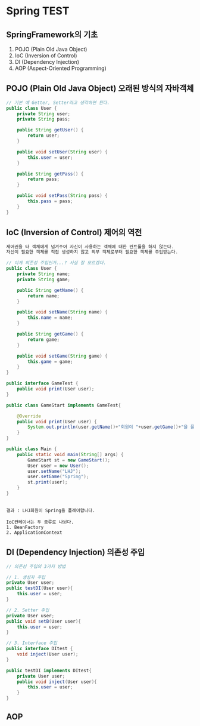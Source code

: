 # Spring TEST

## SpringFramework의 기초

1. POJO (Plain Old Java Object)
2. IoC  (Inversion of Control)
3. DI   (Dependency Injection)
4. AOP  (Aspect-Oriented Programming)


## POJO (Plain Old Java Object) 오래된 방식의 자바객체
```java
// 기본 예 Getter, Setter라고 생각하면 된다.
public class User {
    private String user;
    private String pass;

    public String getUser() {
        return user;
    }

    public void setUser(String user) {
        this.user = user;
    }

    public String getPass() {
        return pass;
    }

    public void setPass(String pass) {
        this.pass = pass;
    }
}
```

## IoC  (Inversion of Control) 제어의 역전
```java
제어권을 타 객체에게 넘겨주어 자신이 사용하는 객체에 대한 컨트롤을 하지 않는다.
자신이 필요한 객체를 직접 생성하지 않고 외부 객체로부터 필요한 객체를 주입받는다.

// 이게 의존성 주입인가...? 사실 잘 모르겠다.
public class User {
    private String name;
    private String game;

    public String getName() {
        return name;
    }

    public void setName(String name) {
        this.name = name;
    }

    public String getGame() {
        return game;
    }

    public void setGame(String game) {
        this.game = game;
    }
}
```

```java
public interface GameTest {
    public void print(User user);
}
```

```java
public class GameStart implements GameTest{

    @Override
    public void print(User user) {
        System.out.println(user.getName()+"회원이 "+user.getGame()+"을 플레이합니다.");
    }
}
```

```java
public class Main {
    public static void main(String[] args) {
        GameStart st = new GameStart();
        User user = new User();
        user.setName("LHJ");
        user.setGame("Spring");
        st.print(user);
    }
}
```

```

결과 : LHJ회원이 Spring을 플레이합니다.

```



```
IoC컨테이너는 두 종류로 나뉜다.
1. BeanFactory
2. ApplicationContext
```

## DI  (Dependency Injection) 의존성 주입
```java
// 의존성 주입의 3가지 방법

// 1. 생성자 주입
private User user;
public testDI(User user){
    this.user = user;
}

// 2. Setter 주입
private User user;
public void setB(User user){
    this.user = user;
}

// 3. Interface 주입
public interface DItest {
    void inject(User user);
}

public testDI implements DItest{
    private User user;
    public void inject(User user){
        this.user = user;
    }
}
```

## AOP
```

```
